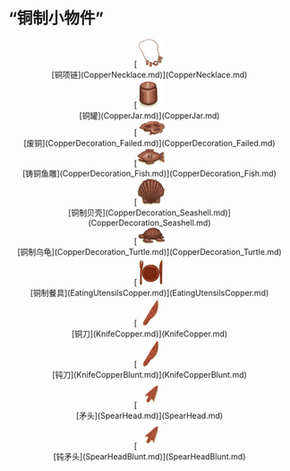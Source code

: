 # “铜制小物件”  
<div style="display:inline-block"><div class="gamedatalist" style="text-align:center;;min-height:0px;"><div style="text-align:center;">[<div style="width:50px;display:inline-block;text-align:center"><img decoding="async" src="../wiki/Sprite/CopperNecklace.png" href="a.md" style="max-width:50px;max-height:50px;"></div><br>[铜项链](CopperNecklace.md)](CopperNecklace.md)</div></div><div class="gamedatalist" style="text-align:center;;min-height:0px;"><div style="text-align:center;">[<div style="width:50px;display:inline-block;text-align:center"><img decoding="async" src="../wiki/Sprite/CopperJar.png" href="a.md" style="max-width:50px;max-height:50px;"></div><br>[铜罐](CopperJar.md)](CopperJar.md)</div></div><div class="gamedatalist" style="text-align:center;;min-height:0px;"><div style="text-align:center;">[<div style="width:50px;display:inline-block;text-align:center"><img decoding="async" src="../wiki/Sprite/CopperDecoration_Failed.png" href="a.md" style="max-width:50px;max-height:50px;"></div><br>[废铜](CopperDecoration_Failed.md)](CopperDecoration_Failed.md)</div></div><div class="gamedatalist" style="text-align:center;;min-height:0px;"><div style="text-align:center;">[<div style="width:50px;display:inline-block;text-align:center"><img decoding="async" src="../wiki/Sprite/CopperDecoration_Fish.png" href="a.md" style="max-width:50px;max-height:50px;"></div><br>[铸铜鱼雕](CopperDecoration_Fish.md)](CopperDecoration_Fish.md)</div></div><div class="gamedatalist" style="text-align:center;;min-height:0px;"><div style="text-align:center;">[<div style="width:50px;display:inline-block;text-align:center"><img decoding="async" src="../wiki/Sprite/CopperDecoration_Seashell.png" href="a.md" style="max-width:50px;max-height:50px;"></div><br>[铜制贝壳](CopperDecoration_Seashell.md)](CopperDecoration_Seashell.md)</div></div><div class="gamedatalist" style="text-align:center;;min-height:0px;"><div style="text-align:center;">[<div style="width:50px;display:inline-block;text-align:center"><img decoding="async" src="../wiki/Sprite/CopperDecoration_Turtle.png" href="a.md" style="max-width:50px;max-height:50px;"></div><br>[铜制乌龟](CopperDecoration_Turtle.md)](CopperDecoration_Turtle.md)</div></div><div class="gamedatalist" style="text-align:center;;min-height:0px;"><div style="text-align:center;">[<div style="width:50px;display:inline-block;text-align:center"><img decoding="async" src="../wiki/Sprite/EatingUtensilsCopper.png" href="a.md" style="max-width:50px;max-height:50px;"></div><br>[铜制餐具](EatingUtensilsCopper.md)](EatingUtensilsCopper.md)</div></div><div class="gamedatalist" style="text-align:center;;min-height:0px;"><div style="text-align:center;">[<div style="width:50px;display:inline-block;text-align:center"><img decoding="async" src="../wiki/Sprite/CopperKnife.png" href="a.md" style="max-width:50px;max-height:50px;"></div><br>[铜刀](KnifeCopper.md)](KnifeCopper.md)</div></div><div class="gamedatalist" style="text-align:center;;min-height:0px;"><div style="text-align:center;">[<div style="width:50px;display:inline-block;text-align:center"><img decoding="async" src="../wiki/Sprite/CopperKnifeBlunt.png" href="a.md" style="max-width:50px;max-height:50px;"></div><br>[钝刀](KnifeCopperBlunt.md)](KnifeCopperBlunt.md)</div></div><div class="gamedatalist" style="text-align:center;;min-height:0px;"><div style="text-align:center;">[<div style="width:50px;display:inline-block;text-align:center"><img decoding="async" src="../wiki/Sprite/SpearHead.png" href="a.md" style="max-width:50px;max-height:50px;"></div><br>[矛头](SpearHead.md)](SpearHead.md)</div></div><div class="gamedatalist" style="text-align:center;;min-height:0px;"><div style="text-align:center;">[<div style="width:50px;display:inline-block;text-align:center"><img decoding="async" src="../wiki/Sprite/SpearHead.png" href="a.md" style="max-width:50px;max-height:50px;"></div><br>[钝矛头](SpearHeadBlunt.md)](SpearHeadBlunt.md)</div></div></div>  
  


<script>document.title="“铜制小物件” - 卡牌生存百科 Card Survival Wiki";</script>